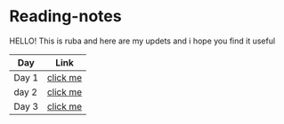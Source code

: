 # Reading-notes


HELLO! This is ruba and here are my updets and i hope you find it useful 


Day | Link
------------ | -------------
Day 1 | [click me](https://github.com/RubaBanat/Readingme)
day 2 | [click me](https://github.com/RubaBanat/reading-notes/blob/main/readme03.md)
Day 3 | [click me](https://github.com/RubaBanat/Reading-me/blob/main/read.class-05/read-05.md)







